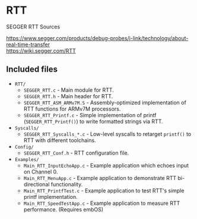 RTT
===

SEGGER RTT Sources

https://www.segger.com/products/debug-probes/j-link/technology/about-real-time-transfer  
https://wiki.segger.com/RTT

## Included files

  * `RTT/`
    * `SEGGER_RTT.c`               - Main module for RTT.
    * `SEGGER_RTT.h`               - Main header for RTT.
    * `SEGGER_RTT_ASM_ARMv7M.S`    - Assembly-optimized implementation of RTT functions for ARMv7M processors.
    * `SEGGER_RTT_Printf.c`        - Simple implementation of printf (`SEGGER_RTT_Printf()`) to write formatted strings via RTT.
  * `Syscalls/`
    * `SEGGER_RTT_Syscalls_*.c`    - Low-level syscalls to retarget `printf()` to RTT with different toolchains.
  * `Config/`
    * `SEGGER_RTT_Conf.h`          - RTT configuration file.
  * `Examples/`
    * `Main_RTT_InputEchoApp.c`    - Example application which echoes input on Channel 0.
    * `Main_RTT_MenuApp.c`         - Example application to demonstrate RTT bi-directional functionality.
    * `Main_RTT_PrintfTest.c`      - Example application to test RTT's simple printf implementation.
    * `Main_RTT_SpeedTestApp.c`    - Example application to measure RTT performance. (Requires embOS)
